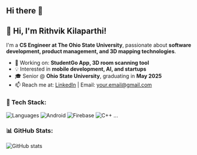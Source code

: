## Hi there 👋

<!--
**rithvikkilaparthi/rithvikkilaparthi** is a ✨ _special_ ✨ repository because its `README.md` (this file) appears on your GitHub profile.

Here are some ideas to get you started:

- 🔭 I’m currently working on ...
- 🌱 I’m currently learning ...
- 👯 I’m looking to collaborate on ...
- 🤔 I’m looking for help with ...
- 💬 Ask me about ...
- 📫 How to reach me: ...
- 😄 Pronouns: ...
- ⚡ Fun fact: ...
-->


## 👋 Hi, I'm Rithvik Kilaparthi!
I'm a **CS Engineer at The Ohio State University**, passionate about **software development, product management, and 3D mapping technologies**.

- 🔭 Working on: **StudentGo App, 3D room scanning tool**
- 💡 Interested in **mobile development, AI, and startups**
- 🎓 Senior @ **Ohio State University**, graduating in **May 2025**
- 📫 Reach me at: [LinkedIn](https://linkedin.com/in/your-profile) | Email: your.email@gmail.com

### 🚀 Tech Stack:
![Languages](https://img.shields.io/badge/-Python-blue?style=flat-square&logo=python)
![Android](https://img.shields.io/badge/-Android-brightgreen?style=flat-square&logo=android)
![Firebase](https://img.shields.io/badge/-Firebase-orange?style=flat-square&logo=firebase)
![C++](https://img.shields.io/badge/-C++-blue?style=flat-square&logo=cplusplus)
...

### 📊 GitHub Stats:
![GitHub stats](https://github-readme-stats.vercel.app/api?username=rithvik-n-kilaparthi&show_icons=true&theme=dark)
